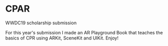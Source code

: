 # CPAR
WWDC19 scholarship submission

For this year's submission I made an AR Playground Book that teaches the basics of CPR using ARKit, SceneKit and UIKit.
Enjoy!

